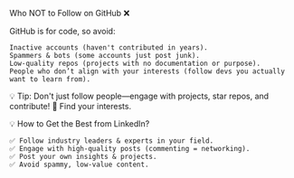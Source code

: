 Who NOT to Follow on GitHub ❌

GitHub is for code, so avoid:

    Inactive accounts (haven't contributed in years).
    Spammers & bots (some accounts just post junk).
    Low-quality repos (projects with no documentation or purpose).
    People who don’t align with your interests (follow devs you actually want to learn from).

💡 Tip: Don't just follow people—engage with projects, star repos, and contribute! 🚀 Find your interests.


💡 How to Get the Best from LinkedIn?
    
    ✅ Follow industry leaders & experts in your field.
    ✅ Engage with high-quality posts (commenting = networking).
    ✅ Post your own insights & projects.
    ✅ Avoid spammy, low-value content.
